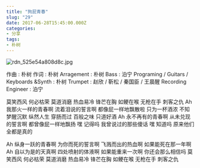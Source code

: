 ```yaml
---
title: "狗屁青春"
slug: "29"
date: 2017-06-28T15:45:00.000Z
categories:
- 分享
tags:
- 朴树
---
```


![rdn_525e54a808d8c.jpg][1]




作曲 : 朴树
作词 : 朴树
Arragement : 朴树
Bass : 泊宁
Programing / Guitars / Keyboards &Synth : 朴树
Trumpet : 赵欣 / 靳松 / 秦国臣 / 王晨醒
Recording Engineer : 泊宁

莫笑西风 何必枯荣
莫道消磨 热血易冷
锋芒在胸 如鲠在喉
无枪在手 刺客之仇
Ah 我那火一样的青春啊
流着泪说的誓言啊
都像屁一样地飘散啦
只为一杯酒浓
不知梦醒沉默
纵然人生 穿肠而过
百般之味 只道好酒
Ah 永不再有的青春啊
从未兑现的誓言啊
都曾像屁一样地飘扬
嘿 记得吗
我曾说过的那些傻话
嘿 知道吗
原来他们全都是真的

Ah 纵身一跃的青春啊
为你而死的誓言啊
飞溅而出的热血啊
如果能死在那一年啊
Ah 自以为是的天真啊
四处喷射的体液啊
如果能重来一次啊
你还会那么相信吗
莫笑西风 何必枯荣
莫道消磨 热血易冷
锋芒在胸 如鲠在喉
无枪在手 刺客之仇

  [1]: https://xy07-1251893119.costj.myqcloud.com/2017/06/28/930017418.jpg
